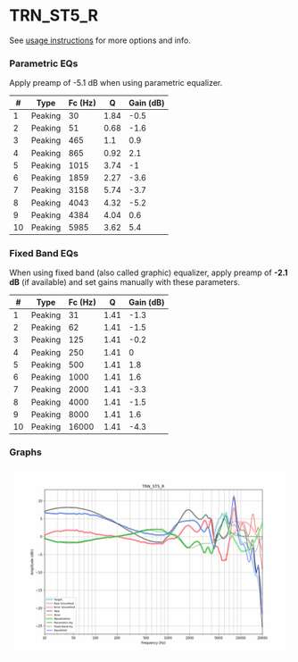 # TRN_ST5_R
See [usage instructions](https://github.com/jaakkopasanen/AutoEq#usage) for more options and info.

### Parametric EQs
Apply preamp of -5.1 dB when using parametric equalizer.

|   # | Type    |   Fc (Hz) |    Q |   Gain (dB) |
|-----|---------|-----------|------|-------------|
|   1 | Peaking |        30 | 1.84 |        -0.5 |
|   2 | Peaking |        51 | 0.68 |        -1.6 |
|   3 | Peaking |       465 | 1.1  |         0.9 |
|   4 | Peaking |       865 | 0.92 |         2.1 |
|   5 | Peaking |      1015 | 3.74 |        -1   |
|   6 | Peaking |      1859 | 2.27 |        -3.6 |
|   7 | Peaking |      3158 | 5.74 |        -3.7 |
|   8 | Peaking |      4043 | 4.32 |        -5.2 |
|   9 | Peaking |      4384 | 4.04 |         0.6 |
|  10 | Peaking |      5985 | 3.62 |         5.4 |

### Fixed Band EQs
When using fixed band (also called graphic) equalizer, apply preamp of **-2.1 dB** (if available) and set gains manually with these parameters.

|   # | Type    |   Fc (Hz) |    Q |   Gain (dB) |
|-----|---------|-----------|------|-------------|
|   1 | Peaking |        31 | 1.41 |        -1.3 |
|   2 | Peaking |        62 | 1.41 |        -1.5 |
|   3 | Peaking |       125 | 1.41 |        -0.2 |
|   4 | Peaking |       250 | 1.41 |         0   |
|   5 | Peaking |       500 | 1.41 |         1.8 |
|   6 | Peaking |      1000 | 1.41 |         1.6 |
|   7 | Peaking |      2000 | 1.41 |        -3.3 |
|   8 | Peaking |      4000 | 1.41 |        -1.5 |
|   9 | Peaking |      8000 | 1.41 |         1.6 |
|  10 | Peaking |     16000 | 1.41 |        -4.3 |

### Graphs
![](./TRN_ST5_R.png)
